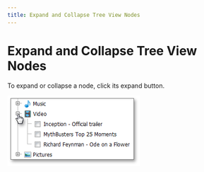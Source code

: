 ```yaml
---
title: Expand and Collapse Tree View Nodes
---
```

# Expand and Collapse Tree View Nodes
To expand or collapse a node, click its expand button.

![TreeView_UD_ExpancCollapse](../../images/Img13276.png)